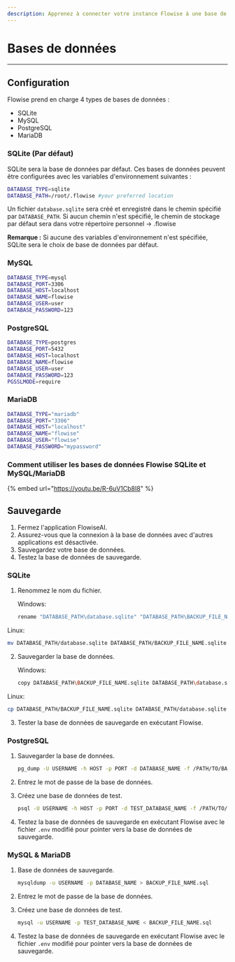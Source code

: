```yaml
---
description: Apprenez à connecter votre instance Flowise à une base de données
---
```


# Bases de données

---

## Configuration

Flowise prend en charge 4 types de bases de données :

- SQLite
- MySQL
- PostgreSQL
- MariaDB

### SQLite (Par défaut)

SQLite sera la base de données par défaut. Ces bases de données peuvent être configurées avec les variables d'environnement suivantes :

```sh
DATABASE_TYPE=sqlite
DATABASE_PATH=/root/.flowise #your preferred location
```

Un fichier `database.sqlite` sera créé et enregistré dans le chemin spécifié par `DATABASE_PATH`. Si aucun chemin n'est spécifié, le chemin de stockage par défaut sera dans votre répertoire personnel -> .flowise

**Remarque :** Si aucune des variables d'environnement n'est spécifiée, SQLite sera le choix de base de données par défaut.

### MySQL

```sh
DATABASE_TYPE=mysql
DATABASE_PORT=3306
DATABASE_HOST=localhost
DATABASE_NAME=flowise
DATABASE_USER=user
DATABASE_PASSWORD=123
```

### PostgreSQL

```sh
DATABASE_TYPE=postgres
DATABASE_PORT=5432
DATABASE_HOST=localhost
DATABASE_NAME=flowise
DATABASE_USER=user
DATABASE_PASSWORD=123
PGSSLMODE=require
```

### MariaDB

```bash
DATABASE_TYPE="mariadb"
DATABASE_PORT="3306"
DATABASE_HOST="localhost"
DATABASE_NAME="flowise"
DATABASE_USER="flowise"
DATABASE_PASSWORD="mypassword"
```

### Comment utiliser les bases de données Flowise SQLite et MySQL/MariaDB

{% embed url="https://youtu.be/R-6uV1Cb8I8" %}

## Sauvegarde

1. Fermez l'application FlowiseAI.
2. Assurez-vous que la connexion à la base de données avec d'autres applications est désactivée.
3. Sauvegardez votre base de données.
4. Testez la base de données de sauvegarde.

### SQLite

1. Renommez le nom du fichier.

   Windows:

   ```bash
   rename "DATABASE_PATH\database.sqlite" "DATABASE_PATH\BACKUP_FILE_NAME.sqlite"
   ```

Linux:

   ```bash
   mv DATABASE_PATH/database.sqlite DATABASE_PATH/BACKUP_FILE_NAME.sqlite
   ```

2. Sauvegarder la base de données.

   Windows:

   ```bash
   copy DATABASE_PATH\BACKUP_FILE_NAME.sqlite DATABASE_PATH\database.sqlite
   ```

Linux:

   ```bash
   cp DATABASE_PATH/BACKUP_FILE_NAME.sqlite DATABASE_PATH/database.sqlite
   ```

3. Tester la base de données de sauvegarde en exécutant Flowise.

### PostgreSQL

1. Sauvegarder la base de données.

   ```bash
   pg_dump -U USERNAME -h HOST -p PORT -d DATABASE_NAME -f /PATH/TO/BACKUP_FILE_NAME.sql
   ```

2. Entrez le mot de passe de la base de données.  
3. Créez une base de données de test.
   ```bash
   psql -U USERNAME -h HOST -p PORT -d TEST_DATABASE_NAME -f /PATH/TO/BACKUP_FILE_NAME.sql
   ```
4. Testez la base de données de sauvegarde en exécutant Flowise avec le fichier `.env` modifié pour pointer vers la base de données de sauvegarde.

### MySQL & MariaDB

1. Base de données de sauvegarde.

   ```bash
   mysqldump -u USERNAME -p DATABASE_NAME > BACKUP_FILE_NAME.sql
   ```

2. Entrez le mot de passe de la base de données.  
3. Créez une base de données de test.
   ```bash
   mysql -u USERNAME -p TEST_DATABASE_NAME < BACKUP_FILE_NAME.sql
   ```
4. Testez la base de données de sauvegarde en exécutant Flowise avec le fichier `.env` modifié pour pointer vers la base de données de sauvegarde.